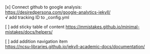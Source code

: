 [x] Connect github to google analysis:  
https://desiredpersona.com/google-analytics-jekyll/  
√ add tracking ID to _config.yml

[ ] add sticky table of content
https://mmistakes.github.io/minimal-mistakes/docs/helpers/

[ ] add addition navigation item  
https://ncsu-libraries.github.io/jekyll-academic-docs/documentation/  

